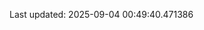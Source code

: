 <!-- lastfm -->
<p align="center"></p>

<!--START_SECTION:last-updated-->
Last updated: 2025-09-04 00:49:40.471386
<!--END_SECTION:last-updated-->